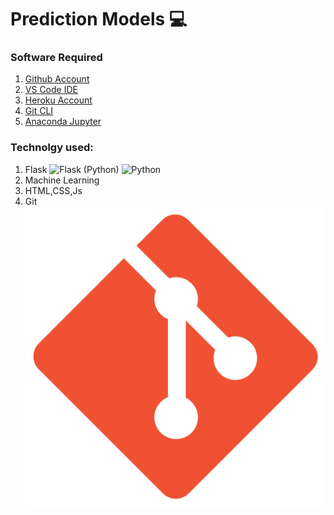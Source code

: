 # Prediction Models 💻

### Software Required

1. [Github Account](https://github.com)
2. [VS Code IDE](https://code.visualstudio.com/download)
3. [Heroku Account](https://heroku.com)
4. [Git CLI](https://git-scm.com/downloads)
5. [Anaconda Jupyter](https://anaconda.org/anaconda/jupyter)

### Technolgy used:

1. Flask ![Flask](https://commons.wikimedia.org/wiki/File:Flask_logo.svg) (Python) ![Python](https://commons.wikimedia.org/wiki/File:Python-logo-notext.svg)
2. Machine Learning
3. HTML,CSS,Js
4. Git ![GitHub](./.github/Git_icon.svg.png)
